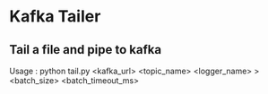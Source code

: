 # Kafka Tailer
## Tail a file and pipe to kafka

Usage : python tail.py <kafka_url> <logpath> <topic_name> <logger_name> > <batch_size>  <batch_timeout_ms>

